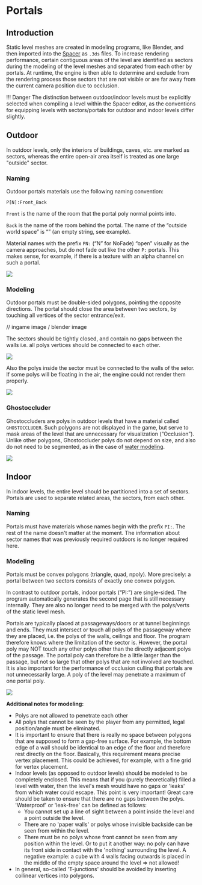 # Portals

## Introduction

Static level meshes are created in modeling programs, like Blender, and then imported into the [Spacer](../worlds/spacer.md) as `.3ds` files. To increase rendering performance, certain contiguous areas of the level are identified as sectors during the modeling of the level meshes and separated from each other by portals. At runtime, the engine is then able to determine and exclude from the rendering process those sectors that are not visible or are far away from the current camera position due to occlusion.

!!! Danger
    The distinction between outdoor/indoor levels must be explicitly selected when compiling a level within the Spacer editor, as the conventions for equipping levels with sectors/portals for outdoor and indoor levels differ slightly.

## Outdoor
In outdoor levels, only the interiors of buildings, caves, etc. are marked as sectors, whereas the entire open-air area itself is treated as one large "outside" sector. 

### Naming

Outdoor portals materials use the following naming convention:
```
P[N]:Front_Back
```
`Front` is the name of the room that the portal poly normal points into. 

`Back` is the name of the room behind the portal. The name of the “outside world space” is “” (an empty string, see example).

Material names with the prefix `PN:` (“N” for NoFade) “open” visually as the camera approaches, but do not fade out like the other `P:` portals. This makes sense, for example, if there is a texture with an alpha channel on such a portal.

![](../../assets/images/portals/outdoor_naming.png)

<!-- Example:

"<" and ">" indicate the directions of the normals.

```
   * * *
   *A*BC*D
   * <|> <|>
   * * *
   * * *
   *Room1 *Room2* Outside world
   ***************

   Material A: "P:Room1_Room2" from Room1 to Room2
   Material B: "P:Room2_Room1" from Room2 to Room1
   Material C: "P:Room2_" from Room2 to the outside world
   Material D: "P:_Room2" from outside world to Room2 
``` -->
### Modeling
Outdoor portals must be double-sided polygons, pointing the opposite directions. The portal should close the area between two sectors, by touching all vertices of the sector entrance/exit. 


// ingame image / blender image

The sectors should be tightly closed, and contain no gaps between the walls i.e. all polys vertices should be connected to each other.

![](../../assets/images/portals/outdoor_modeling2.png)   

Also the polys inside the sector must be connected to the walls of the setor. If some polys will be floating in the air, the engine could not render them properly.

![](../../assets/images/portals/outdoor_modeling3.JPG)




### Ghostoccluder

Ghostoccluders are polys in outdoor levels that have a material called `GHOSTOCCLUDER`. Such polygons are not displayed in the game, but serve to mask areas of the level that are unnecessary for visualization (“Occlusion”). Unlike other polygons, Ghostoccluder polys  do not depend on size, and also do not need to be segmented, as in the case of [water modeling](water.md#segmentation). 

![](../../assets/images/portals/ghostoccluder.png)

## Indoor
In indoor levels, the entire level should be partitioned into a set of sectors. Portals are used to separate related areas, the sectors, from each other. 

### Naming
Portals must have materials whose names begin with the prefix `PI:`. The rest of the name doesn't matter at the moment. The information about sector names that was previously required outdoors is no longer required here.

### Modeling
Portals must be convex polygons (triangle, quad, npoly). More precisely: a portal between two sectors consists of exactly one convex polygon. 

In contrast to outdoor portals, indoor portals (“PI:”) are single-sided. The program automatically generates the second page that is still necessary internally. They are also no longer need to be merged with the polys/verts of the static level mesh. 

Portals are typically placed at passageways/doors or at tunnel beginnings and ends. They must intersect or touch all polys of the passageway where they are placed, i.e. the polys of the walls, ceilings and floor. The program therefore knows where the limitation of the sector is. However, the portal poly may NOT touch any other polys other than the directly adjacent polys of the passage. The portal poly can therefore be a little larger than the passage, but not so large that other polys that are not involved are touched. It is also important for the performance of occlusion culling that portals are not unnecessarily large. A poly of the level may penetrate a maximum of one portal poly.

![](../../assets/images/portals/indoor_modeling1.png)

**Additional notes for modeling:**

- Polys are not allowed to penetrate each other
- All polys that cannot be seen by the player from any permitted, legal position/angle must be eliminated.
- It is important to ensure that there is really no space between polygons that are supposed to form a gap-free surface. For example, the bottom edge of a wall should be identical to an edge of the floor and therefore rest directly on the floor. Basically, this requirement means precise vertex placement. This could be achieved, for example, with a fine grid for vertex placement.
- Indoor levels (as opposed to outdoor levels) should be modeled to be completely enclosed. This means that if you (purely theoretically) filled a level with water, then the level's mesh would have no gaps or 'leaks' from which water could escape. This point is very important! Great care should be taken to ensure that there are no gaps between the polys. 'Waterproof' or 'leak-free' can be defined as follows:
    - You cannot set up a line of sight between a point inside the level and a point outside the level.
    - There are no 'paper walls' or polys whose invisible backside can be seen from within the level.
    - There must be no polys whose front cannot be seen from any position within the level. Or to put it another way: no poly can have its front side in contact with the 'nothing' surrounding the level. A negative example: a cube with 4 walls facing outwards is placed in the middle of the empty space around the level ⇒ not allowed!
- In general, so-called 'T-junctions' should be avoided by inserting collinear vertices into polygons.



[^1]: Inspired by the article about potrals from [Gothic Editing Wiki](https://wiki.worldofgothic.de/doku.php?id=zengin:portale)